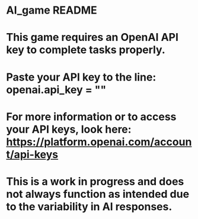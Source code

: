# AI_game README

# This game requires an OpenAI API key to complete tasks properly.
# Paste your API key to the line: openai.api_key = ""
# For more information or to access your API keys, look here: https://platform.openai.com/account/api-keys

# This is a work in progress and does not always function as intended due to the variability in AI responses.

